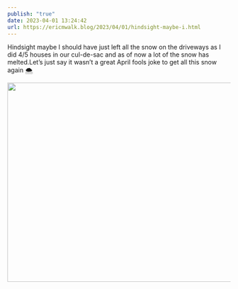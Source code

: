 ```yaml
---
publish: "true"
date: 2023-04-01 13:24:42
url: https://ericmwalk.blog/2023/04/01/hindsight-maybe-i.html
---
```

Hindsight maybe I should have just left all the snow on the driveways as I did 4/5 houses in our cul-de-sac and as of now a lot of the snow has melted.Let’s just say it wasn’t a great April fools joke to get all this snow again 🌨️


<img src="uploads/2023/4d38da4637.jpg" width="600" height="450" alt="">